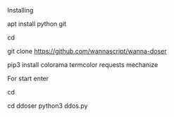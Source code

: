 Installing

apt install python git

cd

git clone https://github.com/wannascript/wanna-doser

pip3 install colorama termcolor requests mechanize

For start enter

cd

cd ddoser python3 ddos.py
